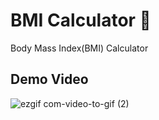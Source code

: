 # BMI Calculator 💪
Body Mass Index(BMI) Calculator

## Demo Video
![ezgif com-video-to-gif (2)](https://user-images.githubusercontent.com/47057254/83345020-e048a580-a32b-11ea-82cf-304aae6836a1.gif)

